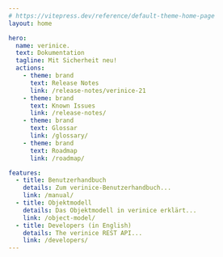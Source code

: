 ```yaml
---
# https://vitepress.dev/reference/default-theme-home-page
layout: home

hero:
  name: verinice.
  text: Dokumentation
  tagline: Mit Sicherheit neu!
  actions:
    - theme: brand
      text: Release Notes
      link: /release-notes/verinice-21
    - theme: brand
      text: Known Issues
      link: /release-notes/
    - theme: brand
      text: Glossar
      link: /glossary/
    - theme: brand
      text: Roadmap
      link: /roadmap/

features:
  - title: Benutzerhandbuch 
    details: Zum verinice-Benutzerhandbuch...
    link: /manual/
  - title: Objektmodell
    details: Das Objektmodell in verinice erklärt...
    link: /object-model/
  - title: Developers (in English)
    details: The verinice REST API...
    link: /developers/
---
```

